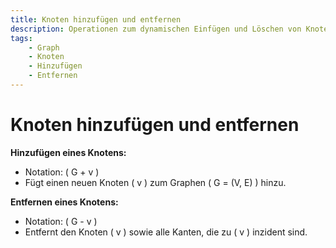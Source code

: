 ```yaml
---
title: Knoten hinzufügen und entfernen
description: Operationen zum dynamischen Einfügen und Löschen von Knoten in Graphen, zentral für flexible Strukturen.
tags:
    - Graph
    - Knoten
    - Hinzufügen
    - Entfernen
---
```


# Knoten hinzufügen und entfernen

**Hinzufügen eines Knotens:**  
- Notation: \( G + v \)
- Fügt einen neuen Knoten \( v \) zum Graphen \( G = (V, E) \) hinzu.

**Entfernen eines Knotens:**  
- Notation: \( G - v \)
- Entfernt den Knoten \( v \) sowie alle Kanten, die zu \( v \) inzident sind.

